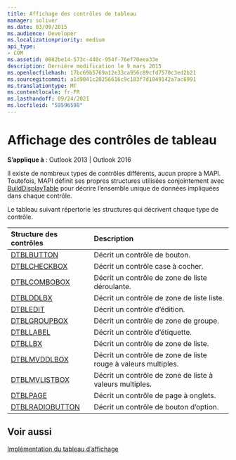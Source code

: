 ```yaml
---
title: Affichage des contrôles de tableau
manager: soliver
ms.date: 03/09/2015
ms.audience: Developer
ms.localizationpriority: medium
api_type:
- COM
ms.assetid: 0882be14-573c-440c-954f-76ef70eea33e
description: Dernière modification le 9 mars 2015
ms.openlocfilehash: 17bc69b5769a12e33ca956c89cfd7570c3ed2b21
ms.sourcegitcommit: a1d9041c20256616c9c183f7d1049142a7ac6991
ms.translationtype: MT
ms.contentlocale: fr-FR
ms.lasthandoff: 09/24/2021
ms.locfileid: "59596598"
---
```

# <a name="displaying-table-controls"></a>Affichage des contrôles de tableau

  
  
**S’applique à** : Outlook 2013 | Outlook 2016 
  
Il existe de nombreux types de contrôles différents, aucun propre à MAPI. Toutefois, MAPI définit ses propres structures utilisées conjointement avec [BuildDisplayTable](builddisplaytable.md) pour décrire l’ensemble unique de données impliquées dans chaque contrôle. 
  
Le tableau suivant répertorie les structures qui décrivent chaque type de contrôle. 
  
|**Structure des contrôles**|**Description**|
|:-----|:-----|
|[DTBLBUTTON](dtblbutton.md) <br/> |Décrit un contrôle de bouton.  <br/> |
|[DTBLCHECKBOX](dtblcheckbox.md) <br/> |Décrit un contrôle case à cocher.  <br/> |
|[DTBLCOMBOBOX](dtblcombobox.md) <br/> |Décrit un contrôle de zone de liste déroulante.  <br/> |
|[DTBLDDLBX](dtblddlbx.md) <br/> |Décrit un contrôle de zone de liste liste.  <br/> |
|[DTBLEDIT](dtbledit.md) <br/> |Décrit un contrôle d’édition.  <br/> |
|[DTBLGROUPBOX](dtblgroupbox.md) <br/> |Décrit un contrôle de zone de groupe.  <br/> |
|[DTBLLABEL](dtbllabel.md) <br/> |Décrit un contrôle d’étiquette.  <br/> |
|[DTBLLBX](dtbllbx.md) <br/> |Décrit un contrôle de zone de liste.  <br/> |
|[DTBLMVDDLBOX](dtblmvddlbox.md) <br/> |Décrit un contrôle de zone de liste rouge à valeurs multiples.  <br/> |
|[DTBLMVLISTBOX](dtblmvlistbox.md) <br/> |Décrit un contrôle de zone de liste à valeurs multiples.  <br/> |
|[DTBLPAGE](dtblpage.md) <br/> |Décrit un contrôle de page à onglets.  <br/> |
|[DTBLRADIOBUTTON](dtblradiobutton.md) <br/> |Décrit un contrôle de bouton d’option.  <br/> |
   
## <a name="see-also"></a>Voir aussi



[Implémentation du tableau d’affichage](display-table-implementation.md)

